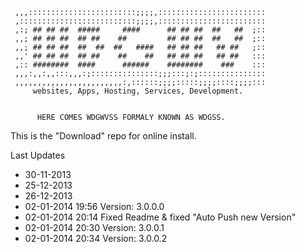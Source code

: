      ,,,::::::::::::::::::::::::;;;;,::::::::::::::::::::::::
     ,::::::::::::::::::::::::::;;;;,::::::::::::::::::::::::
     ,:; ## ## ##  #####     ####      ## ## ##  ##   ##  ;::
     ,,; ## ## ##  ## ##    ##         ## ## ##  ##   ##  ;::
     ,,; ## ## ##  ##  ##  ##   ####   ## ## ##   ## ##   ;::
     ,,' ## ## ##  ## ##    ##    ##   ## ## ##   ## ##   :::
     ,:: ########  ####      ######    ########    ###    :::
     ,,,:,,:,,:::,,,:;:::::::::::::::;;;:::;:;:::::::::::::::
     ,,,,,,,,,,,,,,,,,,,,,,,,:,::::::;;;;:::::;;;;::::;;;;:::
    	 websites, Apps, Hosting, Services, Development.     


          HERE COMES WDGWVSS FORMALY KNOWN AS WDGSS.

This is the "Download" repo for online install.

Last Updates
 * 30-11-2013
 * 25-12-2013
 * 26-12-2013
 * 02-01-2014 19:56 Version: 3.0.0.0
 * 02-01-2014 20:14 Fixed Readme & fixed "Auto Push new Version"
 * 02-01-2014 20:30 Version: 3.0.0.1
 * 02-01-2014 20:34 Version: 3.0.0.2